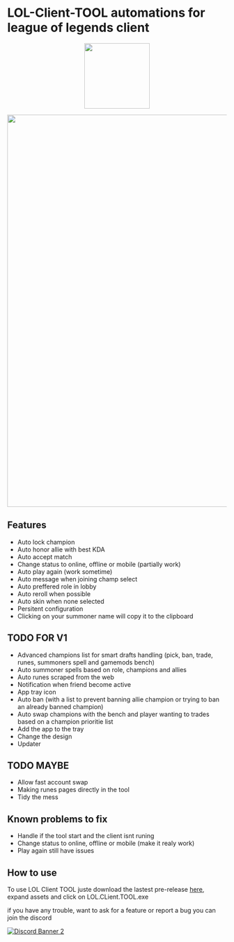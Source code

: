 # LOL-Client-TOOL automations for league of legends client
<p align="center"><img src="https://user-images.githubusercontent.com/21199858/166489461-f28fbae9-b620-474e-9fc6-7a58566e584b.png" width="150"></p>

<p align="center"><img src="https://user-images.githubusercontent.com/21199858/166827821-8f6d8d99-7247-43b8-96c1-d71ac94920e2.png" width="900"></p>

## Features
 - Auto lock champion
 - Auto honor allie with best KDA
 - Auto accept match
 - Change status to online, offline or mobile (partially work)
 - Auto play again (work sometime)
 - Auto message when joining champ select
 - Auto preffered role in lobby
 - Auto reroll when possible
 - Auto skin when none selected
 - Persitent configuration
 - Clicking on your summoner name will copy it to the clipboard

## TODO FOR V1
 - Advanced champions list for smart drafts handling (pick, ban, trade, runes, summoners spell and gamemods bench)
 - Auto summoner spells based on role, champions and allies
 - Auto runes scraped from the web
 - Notification when friend become active
 - App tray icon
 - Auto ban (with a list to prevent banning allie champion or trying to ban an already banned champion)
 - Auto swap champions with the bench and player wanting to trades based on a champion prioritie list
 - Add the app to the tray
 - Change the design
 - Updater

## TODO MAYBE
 - Allow fast account swap
 - Making runes pages directly in the tool
 - Tidy the mess

## Known problems to fix
 - Handle if the tool start and the client isnt runing
 - Change status to online, offline or mobile (make it realy work)
 - Play again still have issues

## How to use
To use LOL Client TOOL juste download the lastest pre-release <a href='https://github.com/Terevenen2/LOL-Client-TOOL/releases'>here</a>, expand assets and click on LOL.CLient.TOOL.exe

if you have any trouble, want to ask for a feature or report a bug you can join the discord

<a href='https://discord.gg/nC6xcQrQHA'><img src="https://discordapp.com/api/guilds/972459878809477180/widget.png?style=banner2" alt="Discord Banner 2"/></a>
   
       
  
